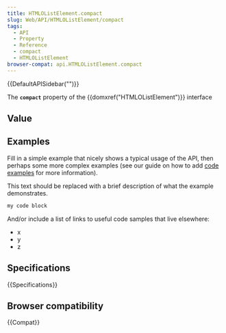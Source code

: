 ```yaml
---
title: HTMLOListElement.compact
slug: Web/API/HTMLOListElement/compact
tags:
  - API
  - Property
  - Reference
  - compact
  - HTMLOListElement
browser-compat: api.HTMLOListElement.compact
---
```

{{DefaultAPISidebar("")}}

The **`compact`** property of the {{domxref("HTMLOListElement")}} interface 

## Value



## Examples

Fill in a simple example that nicely shows a typical usage of the API, then perhaps some more complex examples (see our guide on how to add [code examples](/en-US/docs/MDN/Contribute/Structures/Code_examples) for more information).

This text should be replaced with a brief description of what the example demonstrates.

```js
my code block
```

And/or include a list of links to useful code samples that live elsewhere:

*   x
*   y
*   z

## Specifications

{{Specifications}}

## Browser compatibility

{{Compat}}


